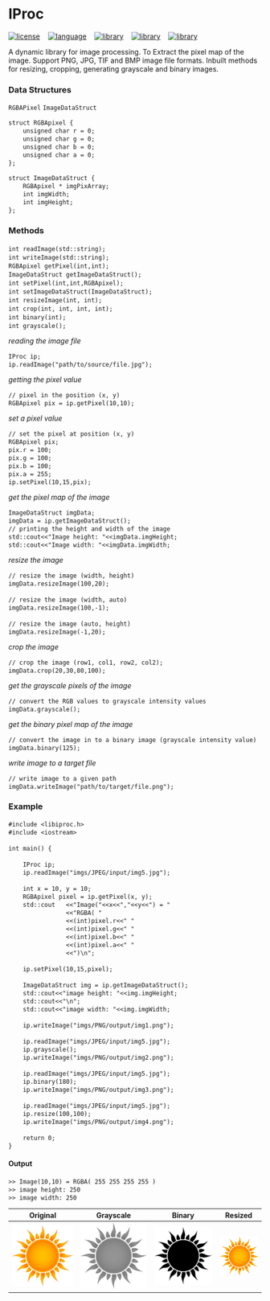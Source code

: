 # IProc

[![license](https://img.shields.io/github/license/mashape/apistatus.svg)](https://opensource.org/licenses/mit-license.php) &nbsp;&nbsp;
[![language](https://img.shields.io/badge/language-c%2B%2B-red.svg)](https://github.com/heshanera/IProc/edit/master/README.md) &nbsp;&nbsp;
[![library](https://img.shields.io/badge/library-libpng-brightgreen.svg)](http://www.libpng.org/pub/png/libpng.html) &nbsp;&nbsp;
[![library](https://img.shields.io/badge/library-libjpeg-brightgreen.svg)](http://libjpeg.sourceforge.net/) &nbsp;&nbsp;
[![library](https://img.shields.io/badge/library-libtiff-brightgreen.svg)](http://www.libtiff.org/) &nbsp;&nbsp;

A dynamic library for image processing. To Extract the pixel map of the image. Support PNG, JPG, TIF and BMP image file formats. Inbuilt methods for resizing, cropping, generating grayscale and binary images.

### Data Structures
`RGBAPixel` 
`ImageDataStruct`
```
struct RGBApixel {
    unsigned char r = 0;
    unsigned char g = 0;
    unsigned char b = 0;
    unsigned char a = 0;
};
```
```
struct ImageDataStruct {
    RGBApixel * imgPixArray;
    int imgWidth;
    int imgHeight;
};
```

### Methods
`int readImage(std::string);`<br>
`int writeImage(std::string);`<br>
`RGBApixel getPixel(int,int);`<br>
`ImageDataStruct getImageDataStruct();`<br>
`int setPixel(int,int,RGBApixel);`<br>
`int setImageDataStruct(ImageDataStruct);`<br>
`int resizeImage(int, int);`<br>
`int crop(int, int, int, int);`<br>
`int binary(int);`<br>
`int grayscale();`<br>



*reading the image file*
```
IProc ip;
ip.readImage("path/to/source/file.jpg");
```
*getting the pixel value*
```
// pixel in the position (x, y)
RGBApixel pix = ip.getPixel(10,10);
```
*set a pixel value*
```
// set the pixel at position (x, y)
RGBApixel pix;
pix.r = 100;
pix.g = 100;
pix.b = 100;
pix.a = 255;
ip.setPixel(10,15,pix);
```
*get the pixel map of the image*
```
ImageDataStruct imgData;
imgData = ip.getImageDataStruct();
// printing the height and width of the image
std::cout<<"Image height: "<<imgData.imgHeight;
std::cout<<"Image width: "<<imgData.imgWidth;
```
*resize the image*
```
// resize the image (width, height)
imgData.resizeImage(100,20);

// resize the image (width, auto)
imgData.resizeImage(100,-1);

// resize the image (auto, height)
imgData.resizeImage(-1,20);
```
*crop the image*
```
// crop the image (row1, col1, row2, col2);
imgData.crop(20,30,80,100);
```
*get the grayscale pixels of the image*
```
// convert the RGB values to grayscale intensity values
imgData.grayscale();
```
*get the binary pixel map of the image*
```
// convert the image in to a binary image (grayscale intensity value)
imgData.binary(125);
```
*write image to a target file*
```
// write image to a given path
imgData.writeImage("path/to/target/file.png");
```
### Example
```
#include <libiproc.h>
#include <iostream>

int main() {
    
    IProc ip;
    ip.readImage("imgs/JPEG/input/img5.jpg");
    
    int x = 10, y = 10;
    RGBApixel pixel = ip.getPixel(x, y);
    std::cout   <<"Image("<<x<<","<<y<<") = "
                <<"RGBA( "
                <<(int)pixel.r<<" "
                <<(int)pixel.g<<" "
                <<(int)pixel.b<<" "
                <<(int)pixel.a<<" "
                <<")\n";
    
    ip.setPixel(10,15,pixel);
    
    ImageDataStruct img = ip.getImageDataStruct();
    std::cout<<"image height: "<<img.imgHeight;
    std::cout<<"\n";
    std::cout<<"image width: "<<img.imgWidth;
    
    ip.writeImage("imgs/PNG/output/img1.png");
    
    ip.readImage("imgs/JPEG/input/img5.jpg");
    ip.grayscale();
    ip.writeImage("imgs/PNG/output/img2.png");
    
    ip.readImage("imgs/JPEG/input/img5.jpg");
    ip.binary(180);
    ip.writeImage("imgs/PNG/output/img3.png");
    
    ip.readImage("imgs/JPEG/input/img5.jpg");
    ip.resize(100,100);
    ip.writeImage("imgs/PNG/output/img4.png");
    
    return 0;
}
```
#### Output
```
>> Image(10,10) = RGBA( 255 255 255 255 )
>> image height: 250
>> image width: 250
```
| **Original**  | **Grayscale**  | **Binary**  | **Resized**  | 
| ----- |-----|-----|-----|
|![architecture](https://github.com/heshanera/IProc/blob/master/IProc%20Demo/imgs/JPEG/input/img5.jpg) |![architecture](https://github.com/heshanera/IProc/blob/master/IProc%20Demo/imgs/PNG/output/img2.png) |![architecture](https://github.com/heshanera/IProc/blob/master/IProc%20Demo/imgs/PNG/output/img3.png) |![architecture](https://github.com/heshanera/IProc/blob/master/IProc%20Demo/imgs/PNG/output/img4.png) |

